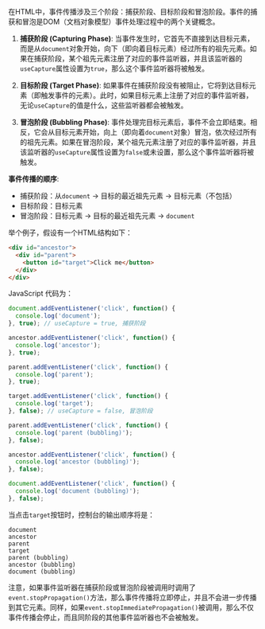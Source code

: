 在HTML中，事件传播涉及三个阶段：捕获阶段、目标阶段和冒泡阶段。事件的捕获和冒泡是DOM（文档对象模型）事件处理过程中的两个关键概念。

1. **捕获阶段 (Capturing Phase)**:
   当事件发生时，它首先不直接到达目标元素，而是从`document`对象开始，向下（即向着目标元素）经过所有的祖先元素。如果在捕获阶段，某个祖先元素注册了对应的事件监听器，并且该监听器的`useCapture`属性设置为`true`，那么这个事件监听器将被触发。

2. **目标阶段 (Target Phase)**:
   如果事件在捕获阶段没有被阻止，它将到达目标元素（即触发事件的元素）。此时，如果目标元素上注册了对应的事件监听器，无论`useCapture`的值是什么，这些监听器都会被触发。

3. **冒泡阶段 (Bubbling Phase)**:
   事件处理完目标元素后，事件不会立即结束。相反，它会从目标元素开始，向上（即向着`document`对象）冒泡，依次经过所有的祖先元素。如果在冒泡阶段，某个祖先元素注册了对应的事件监听器，并且该监听器的`useCapture`属性设置为`false`或未设置，那么这个事件监听器将被触发。

**事件传播的顺序**:

- 捕获阶段：从`document` -> 目标的最近祖先元素 -> 目标元素（不包括）
- 目标阶段：目标元素
- 冒泡阶段：目标元素 -> 目标的最近祖先元素 -> `document`

举个例子，假设有一个HTML结构如下：

```html
<div id="ancestor">
  <div id="parent">
    <button id="target">Click me</button>
  </div>
</div>
```

JavaScript 代码为：

```javascript
document.addEventListener('click', function() {
  console.log('document');
}, true); // useCapture = true, 捕获阶段

ancestor.addEventListener('click', function() {
  console.log('ancestor');
}, true);

parent.addEventListener('click', function() {
  console.log('parent');
}, true);

target.addEventListener('click', function() {
  console.log('target');
}, false); // useCapture = false, 冒泡阶段

parent.addEventListener('click', function() {
  console.log('parent (bubbling)');
}, false);

ancestor.addEventListener('click', function() {
  console.log('ancestor (bubbling)');
}, false);

document.addEventListener('click', function() {
  console.log('document (bubbling)');
}, false);
```

当点击`target`按钮时，控制台的输出顺序将是：

```
document
ancestor
parent
target
parent (bubbling)
ancestor (bubbling)
document (bubbling)
```

注意，如果事件监听器在捕获阶段或冒泡阶段被调用时调用了`event.stopPropagation()`方法，那么事件传播将立即停止，并且不会进一步传播到其它元素。同样，如果`event.stopImmediatePropagation()`被调用，那么不仅事件传播会停止，而且同阶段的其他事件监听器也不会被触发。